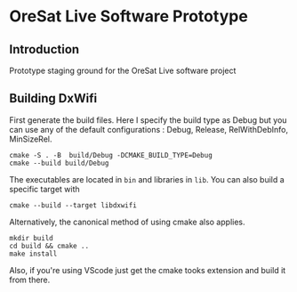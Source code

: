 # OreSat Live Software Prototype

## Introduction
 
 Prototype staging ground for the OreSat Live software project

## Building DxWifi

First generate the build files. Here I specify the build type as Debug but you can
use any of the default configurations : Debug, Release, RelWithDebInfo, MinSizeRel.

```
cmake -S . -B  build/Debug -DCMAKE_BUILD_TYPE=Debug
cmake --build build/Debug
```

The executables are located in `bin` and libraries in `lib`. You can also build a 
specific target with 

```
cmake --build --target libdxwifi
```

Alternatively, the canonical method of using cmake also applies. 
```
mkdir build
cd build && cmake ..
make install
```

Also, if you're using VScode just get the cmake tooks extension and build it from there. 